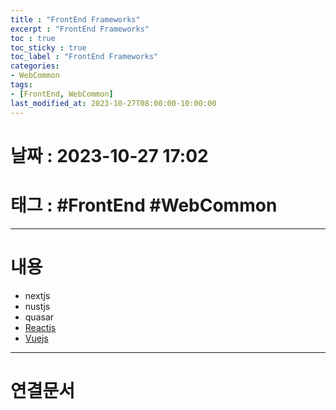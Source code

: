 ```yaml
---
title : "FrontEnd Frameworks"
excerpt : "FrontEnd Frameworks"
toc : true
toc_sticky : true
toc_label : "FrontEnd Frameworks"
categories:
- WebCommon
tags:
- [FrontEnd, WebCommon]
last_modified_at: 2023-10-27T08:00:00-10:00:00
---
```


# 날짜 : 2023-10-27 17:02

# 태그 : #FrontEnd #WebCommon 
---

# 내용
- nextjs
- nustjs
- quasar
- [Reactjs](../../reactstudy/reactstudy-ReactJSX)
- [Vuejs](../../vuestudy/vuestudy-Vuejs)

---

# 연결문서
